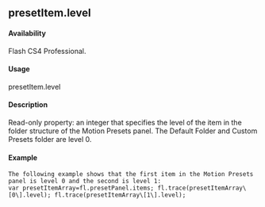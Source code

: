 ## presetItem.level

#### Availability

Flash CS4 Professional.

#### Usage

presetItem.level

#### Description

Read-only property: an integer that specifies the level of the item in the folder structure of the Motion Presets panel. The Default Folder and Custom Presets folder are level 0.

#### Example

```
The following example shows that the first item in the Motion Presets panel is level 0 and the second is level 1:
var presetItemArray=fl.presetPanel.items; fl.trace(presetItemArray\[0\].level); fl.trace(presetItemArray\[1\].level);

```